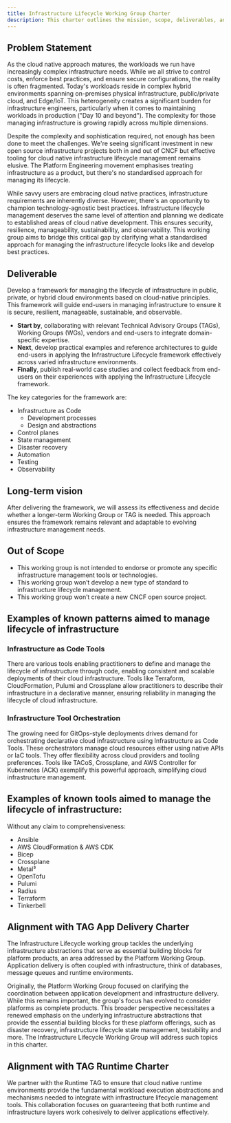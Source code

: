 ```yaml
---
title: Infrastructure Lifecycle Working Group Charter
description: This charter outlines the mission, scope, deliverables, and long-term vision of the Infrastructure Lifecycle Working Group.
---
```


## Problem Statement

As the cloud native approach matures, the workloads we run have increasingly complex infrastructure needs. While we all strive to control costs, enforce best practices, and ensure secure configurations, the reality is often fragmented. Today's workloads reside in complex hybrid environments spanning on-premises physical infrastructure, public/private cloud, and Edge/IoT. This heterogeneity creates a significant burden for infrastructure engineers, particularly when it comes to maintaining workloads in production ("Day 10 and beyond"). The complexity for those managing infrastructure is growing rapidly across multiple dimensions.

Despite the complexity and sophistication required, not enough has been done to meet the challenges. We're seeing significant investment in new open source infrastructure projects both in and out of CNCF but effective tooling for cloud native infrastructure lifecycle management remains elusive. The Platform Engineering movement emphasises treating infrastructure as a product, but there's no standardised approach for managing its lifecycle.

While savvy users are embracing cloud native practices, infrastructure requirements are inherently diverse. However, there's an opportunity to champion technology-agnostic best practices. Infrastructure lifecycle management deserves the same level of attention and planning we dedicate to established areas of cloud native development. This ensures security, resilience, manageability, sustainability, and observability. This working group aims to bridge this critical gap by clarifying what a standardised approach for managing the infrastructure lifecycle looks like and develop best practices.

## Deliverable

Develop a framework for managing the lifecycle of infrastructure in public, private, or hybrid cloud environments based on cloud-native principles. This framework will guide end-users in managing infrastructure to ensure it is secure, resilient, manageable, sustainable, and observable.

* **Start by**, collaborating with relevant Technical Advisory Groups (TAGs), Working Groups (WGs), vendors and end-users to integrate domain-specific expertise.
* **Next**, develop practical examples and reference architectures to guide end-users in applying the Infrastructure Lifecycle framework effectively across varied infrastructure environments.
* **Finally**, publish real-world case studies and collect feedback from end-users on their experiences with applying the Infrastructure Lifecycle framework.

The key categories for the framework are:
* Infrastructure as Code
  * Development processes
  * Design and abstractions
* Control planes
* State management
* Disaster recovery
* Automation
* Testing
* Observability

## Long-term vision
After delivering the framework, we will assess its effectiveness and decide whether a longer-term Working Group or TAG is needed. This approach ensures the framework remains relevant and adaptable to evolving infrastructure management needs.

## Out of Scope

* This working group is not intended to endorse or promote any specific infrastructure management tools or technologies.
* This working group won’t develop a new type of standard to infrastructure lifecycle management.
* This working group won’t create a new CNCF open source project.

## Examples of known patterns aimed to manage lifecycle of infrastructure

### Infrastructure as Code Tools

There are various tools enabling practitioners to define and manage the lifecycle of infrastructure through code, enabling consistent and scalable deployments of their cloud infrastructure. Tools like Terraform, CloudFormation, Pulumi and Crossplane allow practitioners to describe their infrastructure in a declarative manner, ensuring reliability in managing the lifecycle of cloud infrastructure.

### Infrastructure Tool Orchestration

The growing need for GitOps-style deployments drives demand for orchestrating declarative cloud infrastructure using Infrastructure as Code Tools. These orchestrators manage cloud resources either using native APIs or IaC tools. They offer flexibility across cloud providers and tooling preferences. Tools like TACoS, Crossplane, and AWS Controller for Kubernetes (ACK) exemplify this powerful approach, simplifying cloud infrastructure management.

## Examples of known tools aimed to manage the lifecycle of infrastructure:

Without any claim to comprehensiveness:

* Ansible
* AWS CloudFormation & AWS CDK
* Bicep
* Crossplane
* Metal³
* OpenTofu
* Pulumi
* Radius
* Terraform
* Tinkerbell

## Alignment with TAG App Delivery Charter

The Infrastructure Lifecycle working group tackles the underlying infrastructure abstractions that serve as essential building blocks for platform products, an area addressed by the Platform Working Group. Application delivery is often coupled with infrastructure, think of databases, message queues and runtime environments.

Originally, the Platform Working Group focused on clarifying the coordination between application development and infrastructure delivery. While this remains important, the group's focus has evolved to consider platforms as complete products. This broader perspective necessitates a renewed emphasis on the underlying infrastructure abstractions that provide the essential building blocks for these platform offerings, such as disaster recovery, infrastructure lifecycle state management, testability and more. The Infrastructure Lifecycle Working Group will address such topics in this charter.

## Alignment with TAG Runtime Charter

We partner with the Runtime TAG to ensure that cloud native runtime environments provide the fundamental workload execution abstractions and mechanisms needed to integrate with infrastructure lifecycle management tools. This collaboration focuses on guaranteeing that both runtime and infrastructure layers work cohesively to deliver applications effectively.
